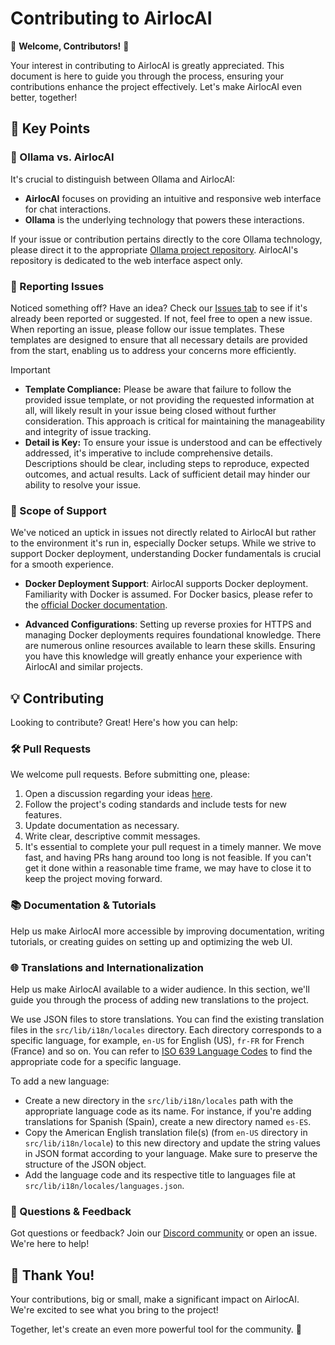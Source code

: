 # Contributing to AirlocAI

🚀 **Welcome, Contributors!** 🚀

Your interest in contributing to AirlocAI is greatly appreciated. This document is here to guide you through the process, ensuring your contributions enhance the project effectively. Let's make AirlocAI even better, together!

## 📌 Key Points

### 🦙 Ollama vs. AirlocAI

It's crucial to distinguish between Ollama and AirlocAI:

- **AirlocAI** focuses on providing an intuitive and responsive web interface for chat interactions.
- **Ollama** is the underlying technology that powers these interactions.

If your issue or contribution pertains directly to the core Ollama technology, please direct it to the appropriate [Ollama project repository](https://ollama.com/). AirlocAI's repository is dedicated to the web interface aspect only.

### 🚨 Reporting Issues

Noticed something off? Have an idea? Check our [Issues tab](https://github.com/open-webui/open-webui/issues) to see if it's already been reported or suggested. If not, feel free to open a new issue. When reporting an issue, please follow our issue templates. These templates are designed to ensure that all necessary details are provided from the start, enabling us to address your concerns more efficiently.

> [!IMPORTANT]
>
> - **Template Compliance:** Please be aware that failure to follow the provided issue template, or not providing the requested information at all, will likely result in your issue being closed without further consideration. This approach is critical for maintaining the manageability and integrity of issue tracking.
> - **Detail is Key:** To ensure your issue is understood and can be effectively addressed, it's imperative to include comprehensive details. Descriptions should be clear, including steps to reproduce, expected outcomes, and actual results. Lack of sufficient detail may hinder our ability to resolve your issue.

### 🧭 Scope of Support

We've noticed an uptick in issues not directly related to AirlocAI but rather to the environment it's run in, especially Docker setups. While we strive to support Docker deployment, understanding Docker fundamentals is crucial for a smooth experience.

- **Docker Deployment Support**: AirlocAI supports Docker deployment. Familiarity with Docker is assumed. For Docker basics, please refer to the [official Docker documentation](https://docs.docker.com/get-started/overview/).

- **Advanced Configurations**: Setting up reverse proxies for HTTPS and managing Docker deployments requires foundational knowledge. There are numerous online resources available to learn these skills. Ensuring you have this knowledge will greatly enhance your experience with AirlocAI and similar projects.

## 💡 Contributing

Looking to contribute? Great! Here's how you can help:

### 🛠 Pull Requests

We welcome pull requests. Before submitting one, please:

1. Open a discussion regarding your ideas [here](https://github.com/open-webui/open-webui/discussions/new/choose).
2. Follow the project's coding standards and include tests for new features.
3. Update documentation as necessary.
4. Write clear, descriptive commit messages.
5. It's essential to complete your pull request in a timely manner. We move fast, and having PRs hang around too long is not feasible. If you can't get it done within a reasonable time frame, we may have to close it to keep the project moving forward.

### 📚 Documentation & Tutorials

Help us make AirlocAI more accessible by improving documentation, writing tutorials, or creating guides on setting up and optimizing the web UI.

### 🌐 Translations and Internationalization

Help us make AirlocAI available to a wider audience. In this section, we'll guide you through the process of adding new translations to the project.

We use JSON files to store translations. You can find the existing translation files in the `src/lib/i18n/locales` directory. Each directory corresponds to a specific language, for example, `en-US` for English (US), `fr-FR` for French (France) and so on. You can refer to [ISO 639 Language Codes](http://www.lingoes.net/en/translator/langcode.htm) to find the appropriate code for a specific language.

To add a new language:

- Create a new directory in the `src/lib/i18n/locales` path with the appropriate language code as its name. For instance, if you're adding translations for Spanish (Spain), create a new directory named `es-ES`.
- Copy the American English translation file(s) (from `en-US` directory in `src/lib/i18n/locale`) to this new directory and update the string values in JSON format according to your language. Make sure to preserve the structure of the JSON object.
- Add the language code and its respective title to languages file at `src/lib/i18n/locales/languages.json`.

### 🤔 Questions & Feedback

Got questions or feedback? Join our [Discord community](https://discord.gg/5rJgQTnV4s) or open an issue. We're here to help!

## 🙏 Thank You!

Your contributions, big or small, make a significant impact on AirlocAI. We're excited to see what you bring to the project!

Together, let's create an even more powerful tool for the community. 🌟
